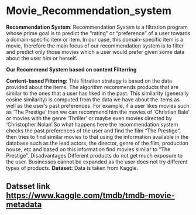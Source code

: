 # Movie_Recommendation_system

**Recommendation System**:
                      Recommendation System is a filtration program whose prime goal is to predict the “rating” or “preference” of a user towards a domain-specific item or item. In our case, this domain-specific item is a movie, therefore the main focus of our recommendation system is to filter and predict only those movies which a user would prefer given some data about the user him or herself.
                      
**Our Recommend System based on content Filterring**

**Content-based Filtering**:
    This filtration strategy is based on the data provided about the items. The algorithm recommends products that are similar to the ones that a user has liked in the past. This similarity (generally cosine similarity) is computed from the data we have about the items as well as the user’s past preferences.
    For example, if a user likes movies such as ‘The Prestige’ then we can recommend him the movies of ‘Christian Bale’ or movies with the genre ‘Thriller’ or maybe even movies directed by ‘Christopher Nolan’.So what happens here the recommendation system checks the past preferences of the user and find the film “The Prestige”, then tries to find similar movies to that using the information available in the database such as the lead actors, the director, genre of the film, production house, etc and based on this information find movies similar to “The Prestige”.
    Disadvantages
        Different products do not get much exposure to the user.
        Businesses cannot be expanded as the user does not try different types of products.
**Dataset:**
Data is taken from Kaggle.
## Datsset link https://www.kaggle.com/tmdb/tmdb-movie-metadata
 
